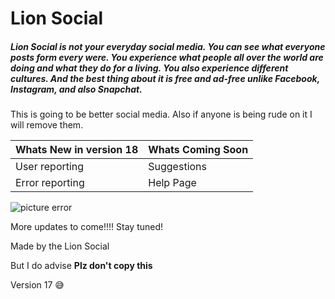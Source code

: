 # Lion Social

##### Lion Social is not your everyday social media. You can see what everyone posts form every were. You experience what people all over the world are doing and what they do for a living. You also experience different cultures. And the best thing about it is free and ad-free unlike Facebook, Instagram, and also Snapchat.

This is going to be better social media. Also if anyone is being rude on it I will remove them.

Whats New in version 18    | Whats Coming Soon
-----------------------    | -------------
User reporting             | Suggestions
Error reporting            | Help Page

![picture error](https://lionsocial.herokuapp.com/packs/media/images/home_lion-10507de0758c6bb3b9c3a3afb1b19fbc.jpg)

More updates to come!!!! Stay tuned!

Made by the Lion Social

But I do advise **Plz don't copy this**

Version 17 :sweat_smile:
